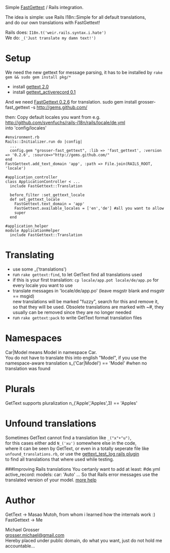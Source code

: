 Simple [FastGettext](http://github.com/grosser/fast_gettext) / Rails integration.

The idea is simple: use Rails I18n::Simple for all default translations,  
and do our own translations with FastGettext!

Rails does: `I18n.t('weir.rails.syntax.i.hate')`  
We do: `_('Just translate my damn text!')`

Setup
=====
We need the new gettext for message parsing, it has to be installed by `rake gem && sudo gem install pkg/*`

 - install [gettext 2.0](http://github.com/mutoh/gettext)
 - install [gettext_activerecord 0.1](http://github.com/mutoh/gettext)

And we need [FastGettext  0.2.6](http://github.com/grosser/fast_gettext) for translation.
    sudo gem install grosser-fast_gettext -s http://gems.github.com/

then:
Copy default locales you want from e.g. http://github.com/svenfuchs/rails-i18n/rails/locale/de.yml  
into 'config/locales'

    #environment.rb
    Rails::Initializer.run do |config|
      ...
      config.gem "grosser-fast_gettext", :lib => 'fast_gettext', :version => '0.2.6', :source=>"http://gems.github.com/"
    end
    FastGettext.add_text_domain 'app', :path => File.join(RAILS_ROOT, 'locale')

    #application_controller
    class ApplicationController < ...
      include FastGettext::Translation

      before_filter :set_gettext_locale
      def set_gettext_locale
        FastGettext.text_domain = 'app'
        FastGettext.available_locales = ['en','de'] #all you want to allow
        super
      end

    #application_helper
    module ApplicationHelper
      include FastGettext::Translation

Translating
===========
 - use some _('translations')
 - run `rake gettext:find`, to let GetText find all translations used
 - if this is your first translation: `cp locale/app.pot locale/de/app.po` for every locale you want to use
 - translate messages in 'locale/de/app.po' (leave msgstr blank and msgstr == msgid)  
new translations will be marked "fuzzy", search for this and remove it, so that they will be used.
Obsolete translations are marked with ~#, they usually can be removed since they are no longer needed
 - run `rake gettext:pack` to write GetText format translation files

Namespaces
==========
Car|Model means Model in namespace Car.  
You do not have to translate this into english "Model", if you use the
namespace-aware translation
    s_('Car|Model') == 'Model' #when no translation was found

Plurals
=======
GetText supports pluralization
    n_('Apple','Apples',3) == 'Apples'

Unfound translations
====================
Sometimes GetText cannot find a translation like `_("x"+"u")`,  
for this cases either add `N_('xu')` somewhere else in the code,  
where it can be seen by GetText, or even in a totally seperate file like  
`unfound_translations.rb`, or use the [gettext_test_log rails plugin ](http://github.com/grosser/gettext_test_log)  
to find all translations that where used while testing.  

###Improving Rails translations
You certanly want to add at least:
    #de.yml
    active_record:
      models:
        car: 'Auto'
        ...
So that Rails error messages use the translated version of your model.
[more help](http://iain.nl/2008/09/translating-activerecord)

Author
======
GetText -> Masao Mutoh, from whom i learned how the internals work :)
FastGettext -> Me

Michael Grosser  
grosser.michael@gmail.com  
Hereby placed under public domain, do what you want, just do not hold me accountable...  
